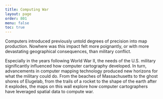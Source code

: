 ```yaml
---
title: Computing War
layout: page
order: 801
menu: false
toc: true
---
```


<span class="body-large">Computers introduced previously untold degrees of precision into map production. Nowhere was this impact felt more poignantly, or with more devastating geographical consequences, than military conflict.</span>

Especially in the years following World War II, the needs of the U.S. military significantly influenced how computer cartography developed. In turn, advancements in computer mapping technology produced new horizons for what the military could do. From the beaches of Massachusetts to the ghost shores of Elugelab, from the trails of a rocket to the shape of the earth after it explodes, the maps on this wall explore how computer cartographers have leveraged spatial data to compute war.